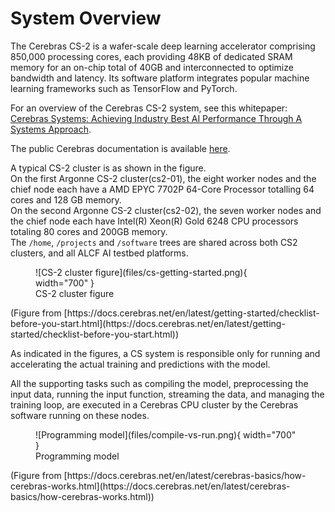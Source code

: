 # System Overview

The Cerebras CS-2 is a wafer-scale deep learning accelerator comprising 850,000 processing cores, each providing 48KB of dedicated SRAM memory for an on-chip total of 40GB and interconnected to optimize bandwidth and latency. Its software platform integrates popular machine learning frameworks such as TensorFlow and PyTorch.

For an overview of the Cerebras CS-2 system, see this whitepaper:<br>
<a href="https://cerebras.net/wp-content/uploads/2021/04/Cerebras-CS-2-Whitepaper.pdf">Cerebras Systems: Achieving Industry Best AI Performance Through A Systems Approach</a>.

The public Cerebras documentation is available [here](https://docs.cerebras.net/en/latest/index.html).

A typical CS-2 cluster is as shown in the figure.<br>
On the first Argonne CS-2 cluster(cs2-01), the eight worker nodes and the chief node each have a AMD EPYC 7702P 64-Core Processor totalling 64 cores and 128 GB memory.<br>
On the second Argonne CS-2 cluster(cs2-02), the seven worker nodes and the chief node each have Intel(R) Xeon(R) Gold 6248 CPU processors totaling 80 cores and 200GB memory.<br>
The `/home`, `/projects` and `/software` trees are shared across both CS2 clusters, and all ALCF AI testbed platforms.

<figure markdown>
  ![CS-2 cluster figure](files/cs-getting-started.png){ width="700" }
  <figcaption>CS-2 cluster figure</figcaption>
</figure>
(Figure from
[https://docs.cerebras.net/en/latest/getting-started/checklist-before-you-start.html](https://docs.cerebras.net/en/latest/getting-started/checklist-before-you-start.html))

As indicated in the figures, a CS system is responsible only for running and accelerating the actual training and predictions with the model.

All the supporting tasks such as compiling the model, preprocessing the input data, running the input function, streaming the data, and managing the training loop, are executed in a Cerebras CPU cluster by the Cerebras software running on these nodes.
<figure markdown>
  ![Programming model](files/compile-vs-run.png){ width="700" }
  <figcaption>Programming model</figcaption>
</figure>
<!---https://docs.cerebras.net/en/latest/_images/compile-vs-run.png-->
(Figure from [https://docs.cerebras.net/en/latest/cerebras-basics/how-cerebras-works.html](https://docs.cerebras.net/en/latest/cerebras-basics/how-cerebras-works.html))
